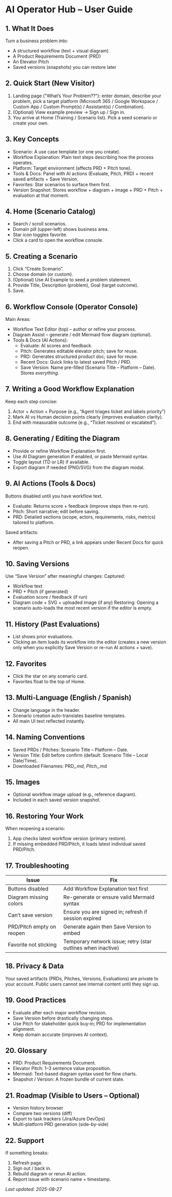 # AI Operator Hub – User Guide

## 1. What It Does
Turn a business problem into:
- A structured workflow (text + visual diagram)
- A Product Requirements Document (PRD)
- An Elevator Pitch
- Saved versions (snapshots) you can restore later

## 2. Quick Start (New Visitor)
1. Landing page ("What’s Your Problem??"): enter domain, describe your problem, pick a target platform (Microsoft 365 / Google Workspace / Custom App / Custom Prompt(s) / Assistant(s) / Combination).
2. (Optional) View example preview → Sign up / Sign in.
3. You arrive at Home (Training / Scenario list). Pick a seed scenario or create your own.

## 3. Key Concepts
- Scenario: A use case template (or one you create).
- Workflow Explanation: Plain text steps describing how the process operates.
- Platform: Target environment (affects PRD + Pitch tone).
- Tools & Docs: Panel with AI actions (Evaluate, Pitch, PRD) + recent saved artifacts + Save Version.
- Favorites: Star scenarios to surface them first.
- Version Snapshot: Stores workflow + diagram + image + PRD + Pitch + evaluation at that moment.

## 4. Home (Scenario Catalog)
- Search / scroll scenarios.
- Domain pill (upper-left) shows business area.
- Star icon toggles favorite.
- Click a card to open the workflow console.

## 5. Creating a Scenario
1. Click “Create Scenario”.
2. Choose domain (or custom).
3. (Optional) Use AI Example to seed a problem statement.
4. Provide Title, Description (problem), Goal (target outcome).
5. Save.

## 6. Workflow Console (Operator Console)
Main Areas:
- Workflow Text Editor (top) – author or refine your process.
- Diagram Assist – generate / edit Mermaid flow diagram (optional).
- Tools & Docs (AI Actions):
  - Evaluate: AI scores and feedback.
  - Pitch: Generates editable elevator pitch; save for reuse.
  - PRD: Generates structured product doc; save for reuse.
  - Recent Docs: Quick links to latest saved Pitch / PRD.
  - Save Version: Name pre-filled (Scenario Title – Platform – Date). Stores *everything*.

## 7. Writing a Good Workflow Explanation
Keep each step concise:
1. Actor + Action + Purpose (e.g., “Agent triages ticket and labels priority”)
2. Mark AI vs Human decision points clearly (improves evaluation clarity).
3. End with measurable outcome (e.g., “Ticket resolved or escalated”).

## 8. Generating / Editing the Diagram
- Provide or refine Workflow Explanation first.
- Use AI Diagram generation if enabled, or paste Mermaid syntax.
- Toggle layout (TD or LR) if available.
- Export diagram if needed (PNG/SVG) from the diagram modal.

## 9. AI Actions (Tools & Docs)
Buttons disabled until you have workflow text.
- Evaluate: Returns score + feedback (improve steps then re-run).
- Pitch: Short narrative; edit before saving.
- PRD: Detailed sections (scope, actors, requirements, risks, metrics) tailored to platform.

Saved artifacts:
- After saving a Pitch or PRD, a link appears under Recent Docs for quick reopen.

## 10. Saving Versions
Use “Save Version” after meaningful changes:
Captured:
- Workflow text
- PRD + Pitch (if generated)
- Evaluation score / feedback (if run)
- Diagram code + SVG + uploaded image (if any)
Restoring: Opening a scenario auto-loads the most recent version if the editor is empty.

## 11. History (Past Evaluations)
- List shows prior evaluations.
- Clicking an item loads its workflow into the editor (creates a new version only when you explicitly Save Version or re-run AI actions + save).

## 12. Favorites
- Click the star on any scenario card.
- Favorites float to the top of Home.

## 13. Multi‑Language (English / Spanish)
- Change language in the header.
- Scenario creation auto-translates baseline templates.
- All main UI text reflected instantly.

## 14. Naming Conventions
- Saved PRDs / Pitches: Scenario Title – Platform – Date.
- Version Title: Edit before confirm (default: Scenario Title – Local Date/Time).
- Downloaded Filenames: PRD_<PlatformCode>_<YYYY-MM-DD>.md, Pitch_<PlatformCode>_<YYYY-MM-DD>.md

## 15. Images
- Optional workflow image upload (e.g., reference diagram).
- Included in each saved version snapshot.

## 16. Restoring Your Work
When reopening a scenario:
1. App checks latest workflow version (primary restore).
2. If missing embedded PRD/Pitch, it loads latest individual saved PRD/Pitch.

## 17. Troubleshooting
| Issue | Fix |
| ----- | ---- |
| Buttons disabled | Add Workflow Explanation text first |
| Diagram missing colors | Re-generate or ensure valid Mermaid syntax |
| Can’t save version | Ensure you are signed in; refresh if session expired |
| PRD/Pitch empty on reopen | Generate again then Save Version to embed |
| Favorite not sticking | Temporary network issue; retry (star outlines when inactive) |

## 18. Privacy & Data
Your saved artifacts (PRDs, Pitches, Versions, Evaluations) are private to your account. Public users cannot see internal content until they sign up.

## 19. Good Practices
- Evaluate after each major workflow revision.
- Save Version before drastically changing steps.
- Use Pitch for stakeholder quick buy‑in; PRD for implementation alignment.
- Keep domain accurate (improves AI context).

## 20. Glossary
- PRD: Product Requirements Document.
- Elevator Pitch: 1–3 sentence value proposition.
- Mermaid: Text-based diagram syntax used for flow charts.
- Snapshot / Version: A frozen bundle of current state.

## 21. Roadmap (Visible to Users – Optional)
- Version history browser
- Compare two versions (diff)
- Export to task trackers (Jira/Azure DevOps)
- Multi-platform PRD generation (side-by-side)

## 22. Support
If something breaks:
1. Refresh page.
2. Sign out / back in.
3. Rebuild diagram or rerun AI action.
4. Report issue with scenario name + timestamp.

_Last updated: 2025-08-27_
